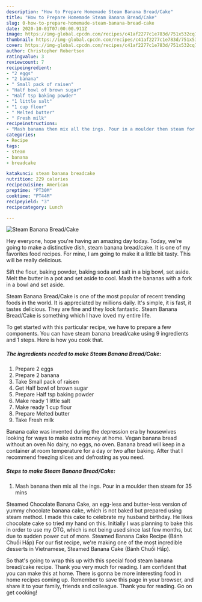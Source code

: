 ```yaml
---
description: "How to Prepare Homemade Steam Banana Bread/Cake"
title: "How to Prepare Homemade Steam Banana Bread/Cake"
slug: 0-how-to-prepare-homemade-steam-banana-bread-cake
date: 2020-10-01T07:00:00.911Z
image: https://img-global.cpcdn.com/recipes/c41af2277c1e783d/751x532cq70/steam-banana-breadcake-recipe-main-photo.jpg
thumbnail: https://img-global.cpcdn.com/recipes/c41af2277c1e783d/751x532cq70/steam-banana-breadcake-recipe-main-photo.jpg
cover: https://img-global.cpcdn.com/recipes/c41af2277c1e783d/751x532cq70/steam-banana-breadcake-recipe-main-photo.jpg
author: Christopher Robertson
ratingvalue: 3
reviewcount: 7
recipeingredient:
- "2 eggs"
- "2 banana"
- " Small pack of raisen"
- "Half bowl of brown sugar"
- "Half tsp baking powder"
- "1 little salt"
- "1 cup flour"
- " Melted butter"
- " Fresh milk"
recipeinstructions:
- "Mash banana then mix all the ings. Pour in a moulder then steam for 35 mins"
categories:
- Recipe
tags:
- steam
- banana
- breadcake

katakunci: steam banana breadcake 
nutrition: 229 calories
recipecuisine: American
preptime: "PT30M"
cooktime: "PT44M"
recipeyield: "3"
recipecategory: Lunch

---
```



![Steam Banana Bread/Cake](https://img-global.cpcdn.com/recipes/c41af2277c1e783d/751x532cq70/steam-banana-breadcake-recipe-main-photo.jpg)

Hey everyone, hope you're having an amazing day today. Today, we're going to make a distinctive dish, steam banana bread/cake. It is one of my favorites food recipes. For mine, I am going to make it a little bit tasty. This will be really delicious.

Sift the flour, baking powder, baking soda and salt in a big bowl, set aside. Melt the butter in a pot and set aside to cool. Mash the bananas with a fork in a bowl and set aside.

Steam Banana Bread/Cake is one of the most popular of recent trending foods in the world. It is appreciated by millions daily. It's simple, it is fast, it tastes delicious. They are fine and they look fantastic. Steam Banana Bread/Cake is something which I have loved my entire life.


To get started with this particular recipe, we have to prepare a few components. You can have steam banana bread/cake using 9 ingredients and 1 steps. Here is how you cook that.

<!--inarticleads1-->

##### The ingredients needed to make Steam Banana Bread/Cake:

1. Prepare 2 eggs
1. Prepare 2 banana
1. Take  Small pack of raisen
1. Get Half bowl of brown sugar
1. Prepare Half tsp baking powder
1. Make ready 1 little salt
1. Make ready 1 cup flour
1. Prepare  Melted butter
1. Take  Fresh milk


Banana cake was invented during the depression era by housewives looking for ways to make extra money at home. Vegan banana bread without an oven No dairy, no eggs, no oven. Banana bread will keep in a container at room temperature for a day or two after baking. After that I recommend freezing slices and defrosting as you need. 

<!--inarticleads2-->

##### Steps to make Steam Banana Bread/Cake:

1. Mash banana then mix all the ings. Pour in a moulder then steam for 35 mins


Steamed Chocolate Banana Cake, an egg-less and butter-less version of yummy chocolate banana cake, which is not baked but prepared using steam method. I made this cake to celebrate my husband birthday. He likes chocolate cake so tried my hand on this. Initially I was planning to bake this in order to use my OTG, which is not being used since last few months, but due to sudden power cut of more. Steamed Banana Cake Recipe (Bánh Chuối Hấp) For our fist recipe, we&#39;re making one of the most incredible desserts in Vietnamese, Steamed Banana Cake (Bánh Chuối Hấp). 

So that's going to wrap this up with this special food steam banana bread/cake recipe. Thank you very much for reading. I am confident that you can make this at home. There is gonna be more interesting food in home recipes coming up. Remember to save this page in your browser, and share it to your family, friends and colleague. Thank you for reading. Go on get cooking!
